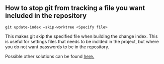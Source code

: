 ## How to stop git from tracking a file you want included in the repository

```
git update-index –skip-worktree <Specify file>
```

This makes git skip the specified file when building the change index. This is useful for settings files that needs to be inclded in the project, but where you do not want passwords to be in the repository.

Possible other solutions can be found [here.](https://alphaefficiency.com/git-stop-tracking-file)
